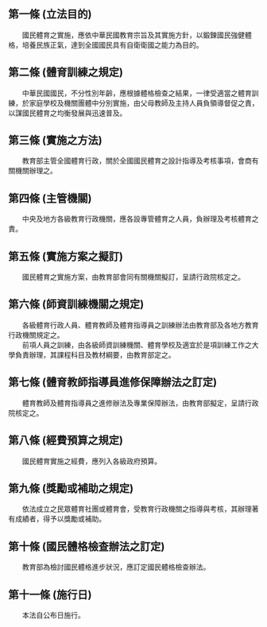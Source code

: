 第一條 (立法目的)
-----------------
　　國民體育之實施，應依中華民國教育宗旨及其實施方針，以鍛鍊國民強健體格，培養民族正氣，達到全國國民具有自衛衛國之能力為目的。  


第二條 (體育訓練之規定)
-----------------------
　　中華民國國民，不分性別年齡，應根據體格檢查之結果，一律受適當之體育訓練，於家庭學校及機關團體中分別實施，由父母教師及主持人員負領導督促之責，以謀國民體育之均衡發展與迅速普及。  


第三條 (實施之方法)
-------------------
　　教育部主管全國體育行政，關於全國國民體育之設計指導及考核事項，會商有關機關辦理之。  


第四條 (主管機關)
-----------------
　　中央及地方各級教育行政機關，應各設專管體育之人員，負辦理及考核體育之責。  


第五條 (實施方案之擬訂)
-----------------------
　　國民體育之實施方案，由教育部會同有關機關擬訂，呈請行政院核定之。  


第六條 (師資訓練機關之規定)
---------------------------
　　各級體育行政人員、體育教師及體育指導員之訓練辦法由教育部及各地方教育行政機關規定之。  
　　前項人員之訓練，由各級師資訓練機關、體育學校及適宜於是項訓練工作之大學負責辦理，其課程科目及教材綱要，由教育部定之。  


第七條 (體育教師指導員進修保障辦法之訂定)
-----------------------------------------
　　體育教師及體育指導員之進修辦法及專業保障辦法，由教育部擬定，呈請行政院核定之。  


第八條 (經費預算之規定)
-----------------------
　　國民體育實施之經費，應列入各級政府預算。  


第九條 (獎勵或補助之規定)
-------------------------
　　依法成立之民眾體育社團或體育會，受教育行政機關之指導與考核，其辦理著有成績者，得予以獎勵或補助。  


第十條 (國民體格檢查辦法之訂定)
-------------------------------
　　教育部為檢討國民體格進步狀況，應訂定國民體格檢查辦法。  


第十一條 (施行日)
-----------------
　　本法自公布日施行。